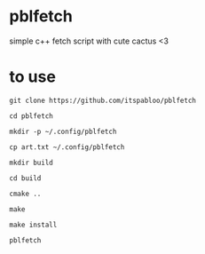 # pblfetch
simple c++ fetch script with cute cactus <3
# to use
```shell
git clone https://github.com/itspabloo/pblfetch
```
```shell
cd pblfetch
```
```shell
mkdir -p ~/.config/pblfetch
```
```shell
cp art.txt ~/.config/pblfetch
```
```shell
mkdir build
```
```shell
cd build
```
```shell
cmake ..
```
```shell
make
```
```shell
make install
```
```shell
pblfetch
```
